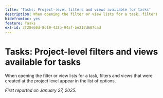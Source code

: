 ```yaml
---
title: 'Tasks: Project-level filters and views available for tasks'
description: When opening the filter or view lists for a task, filters and views that were created at the project level appear in the list of options.
hidefromtoc: yes
feature: Tasks
exl-id: 3f28e60d-8c19-432b-94af-be217d607cad
---
```

# Tasks: Project-level filters and views available for tasks

When opening the filter or view lists for a task, filters and views that were created at the project level appear in the list of options.

_First reported on January 27, 2025._
